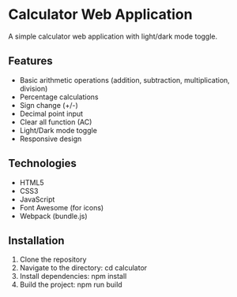 # Calculator Web Application

A simple calculator web application with light/dark mode toggle.

## Features

- Basic arithmetic operations (addition, subtraction, multiplication, division)
- Percentage calculations
- Sign change (+/-)
- Decimal point input
- Clear all function (AC)
- Light/Dark mode toggle
- Responsive design

## Technologies

- HTML5
- CSS3
- JavaScript
- Font Awesome (for icons)
- Webpack (bundle.js)

## Installation

1. Clone the repository
2. Navigate to the directory: cd calculator
3. Install dependencies: npm install
4. Build the project: npm run build